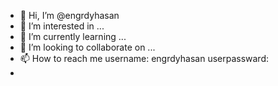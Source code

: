 - 👋 Hi, I’m @engrdyhasan
- 👀 I’m interested in ...
- 🌱 I’m currently learning ...
- 💞️ I’m looking to collaborate on ...
- 📫 How to reach me username: engrdyhasan userpassward: 
- 

<!---
engrdyhasan/engrdyhasan is a ✨ special ✨ repository because its `README.md` (this file) appears on your GitHub profile.
You can click the Preview link to take a look at your changes.
--->
